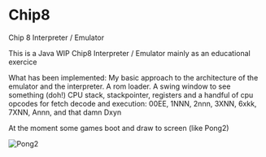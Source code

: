 # Chip8
Chip 8 Interpreter / Emulator

This is a Java WIP Chip8 Interpreter / Emulator mainly as an educational exercice

What has been implemented:
My basic approach to the architecture of the emulator and the interpreter.
A rom loader.
A swing window to see something (doh!)
CPU stack, stackpointer, registers and a handful of cpu opcodes for fetch decode and execution:
00EE, 1NNN, 2nnn, 3XNN, 6xkk, 7XNN, Annn, and that damn Dxyn

At the moment some games boot and draw to screen (like Pong2)

![Pong2](https://user-images.githubusercontent.com/28767885/46166952-c58b7700-c294-11e8-99c5-374c34168b1e.png)

